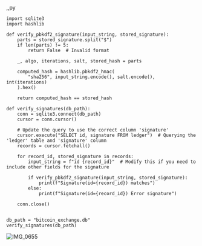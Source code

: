 ,,py

    import sqlite3
    import hashlib
    
    def verify_pbkdf2_signature(input_string, stored_signature):
        parts = stored_signature.split("$")
        if len(parts) != 5:
            return False  # Invalid format
    
        _, algo, iterations, salt, stored_hash = parts
    
        computed_hash = hashlib.pbkdf2_hmac(
            "sha256", input_string.encode(), salt.encode(), int(iterations)
        ).hex()
    
        return computed_hash == stored_hash
    
    def verify_signatures(db_path):
        conn = sqlite3.connect(db_path)
        cursor = conn.cursor()
        
        # Update the query to use the correct column 'signature'
        cursor.execute("SELECT id, signature FROM ledger")  # Querying the 'ledger' table and 'signature' column
        records = cursor.fetchall()
        
        for record_id, stored_signature in records:
            input_string = f"id {record_id}"  # Modify this if you need to include other fields for the signature
            
            if verify_pbkdf2_signature(input_string, stored_signature):
                print(f"Signature(id={record_id}) matches")
            else:
                print(f"Signature(id={record_id}) Error signature")
        
        conn.close()
    
    
    db_path = "bitcoin_exchange.db"
    verify_signatures(db_path)

![IMG_0655](https://github.com/user-attachments/assets/217a30c3-2a2b-4e69-844b-4e33683715ae)
